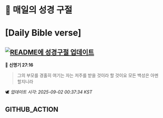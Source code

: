 # 🙏 매일의 성경 구절
# [Daily Bible verse]
## [![README에 성경구절 업데이트](https://github.com/DONGSUKA/first_test/actions/workflows/update-readme-bible.yml/badge.svg)](https://github.com/DONGSUKA/first_test/actions/workflows/update-readme-bible.yml)
<!-- START_BIBLE_VERSE -->
📖 **신명기 27:16**
> 그의 부모를 경홀히 여기는 자는 저주를 받을 것이라 할 것이요 모든 백성은 아멘 할지니라

🕊️ _업데이트 시각: 2025-09-02 00:37:34 KST_
  <!-- END_BIBLE_VERSE -->
## GITHUB_ACTION
